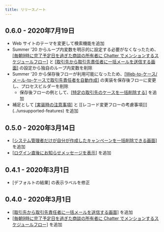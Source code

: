 ```yaml
---
title: リリースノート
---
```

## 0.6.0 - 2020年7月19日
* Web サイトのテーマを変更して検索機能を追加
* Summer '20 からループ内変数を明示的に設定する必要がなくなったため、[[毎朝9時に完了予定日を過ぎた商談の所有者に Chatter でメンションするスケジュールフロー]](../scheduled-opportunity-chatter-reminder/) と [[取引先から取引先責任者に一括メールを送信する画面]](../mass-email-to-contacts-screen/) の設定から独自のループ内変数を削除
* Summer '20 から保存後フローが利用可能になったため、[[Web-to-ケース/メール-to-ケースで取引先責任者を自動作成]](../create-contact-update-case-from-web-or-email) の実装を保存後フローに変更し、プロセスビルダーを削除
    * 保存後フローの例として、[[特定の取引先のケースを一括削除する]](../delete-cases-on-account) を追加
* 補足として [[実装時の注意事項]](../design-guideline) と [[レコード変更フローの考慮事項]]](../unsupported-features) を追加

## 0.5.0 - 2020年3月14日
* [[システム管理者だけが自分が作成したキャンペーンを一括削除できる画面]](../mass-campaign-delete-by-admin-screen) を追加
* [[ログイン直後にお知らせメッセージを表示]](../basic-login-flow) を追加

## 0.4.1 - 2020年3月1日
* [デフォルトの結果] の表示ラベルを修正

## 0.4.0 - 2020年3月1日
* [[取引先から取引先責任者に一括メールを送信する画面]](../mass-email-to-contacts-screen/) を追加
* [[毎朝9時に完了予定日を過ぎた商談の所有者に Chatter でメンションするスケジュールフロー]](../scheduled-opportunity-chatter-reminder/) を追加